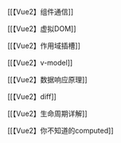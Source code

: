 [[【Vue2】组件通信]]

[[【Vue2】虚拟DOM]]

[[【Vue2】作用域插槽]]

[[【Vue2】v-model]]

[[【Vue2】数据响应原理]]

[[【Vue2】diff]]

[[【Vue2】生命周期详解]]

[[【Vue2】你不知道的computed]]
